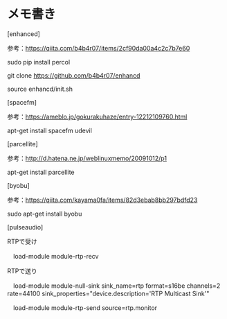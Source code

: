 # メモ書き

[enhanced]

 参考：https://qiita.com/b4b4r07/items/2cf90da00a4c2c7b7e60

 sudo pip install percol

 git clone https://github.com/b4b4r07/enhancd

 source enhancd/init.sh

[spacefm]

 参考：https://ameblo.jp/gokurakuhaze/entry-12212109760.html

 apt-get install spacefm udevil

[parcellite]

 参考：http://d.hatena.ne.jp/weblinuxmemo/20091012/p1

 apt-get install parcellite

[byobu]

 参考：https://qiita.com/kayama0fa/items/82d3ebab8bb297bdfd23

 sudo apt-get install byobu

[pulseaudio]

  RTPで受け
  
  　load-module module-rtp-recv
   
  RTPで送り
  
  　load-module module-null-sink sink_name=rtp format=s16be channels=2 rate=44100 sink_properties="device.description='RTP Multicast Sink'"
   
  　load-module module-rtp-send source=rtp.monitor
